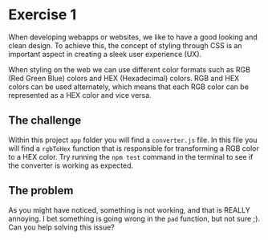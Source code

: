 # Exercise 1

When developing webapps or websites, we like to have a good looking and clean design. To achieve this, the concept of styling through CSS is an important aspect in creating a sleek user experience (UX). 

When styling on the web we can use different color formats such as RGB (Red Green Blue) colors and HEX (Hexadecimal) colors. RGB and HEX colors can be used alternately, which means that each RGB color can be represented as a HEX color and vice versa.

## The challenge

Within this project `app` folder you will find a `converter.js` file. In this file you will find a `rgbToHex` function that is responsible for transforming a RGB color to a HEX color. Try running the `npm test` command in the terminal to see if the converter is working as expected.

## The problem

As you might have noticed, something is not working, and that is REALLY annoying. I bet something is going wrong in the `pad` function, but not sure ;). Can you help solving this issue?